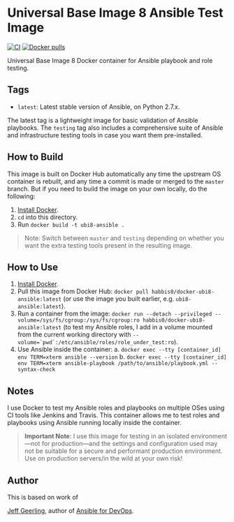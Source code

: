 # Universal Base Image 8 Ansible Test Image

[![CI](https://github.com/habbis/docker-ubi8-ansible/workflows/Build/badge.svg?branch=main&event=push)](https://github.com/habbis/docker-ubi8-ansible) [![Docker pulls](https://img.shields.io/docker/pulls/habbis0/docker-ubi8-ansible)](https://hub.docker.com/r/habbis0/docker-ubi8-ansible/)

Universal Base Image 8 Docker container for Ansible playbook and role testing.

## Tags

  - `latest`: Latest stable version of Ansible, on Python 2.7.x.

The latest tag is a lightweight image for basic validation of Ansible playbooks. The `testing` tag also includes a comprehensive suite of Ansible and infrastructure testing tools in case you want them pre-installed.

## How to Build

This image is built on Docker Hub automatically any time the upstream OS container is rebuilt, and any time a commit is made or merged to the `master` branch. But if you need to build the image on your own locally, do the following:

  1. [Install Docker](https://docs.docker.com/engine/installation/).
  2. `cd` into this directory.
  3. Run `docker build -t ubi8-ansible .`

> Note: Switch between `master` and `testing` depending on whether you want the extra testing tools present in the resulting image.

## How to Use

  1. [Install Docker](https://docs.docker.com/engine/installation/).
  2. Pull this image from Docker Hub: `docker pull habbis0/docker-ubi8-ansible:latest` (or use the image you built earlier, e.g. `ubi8-ansible:latest`).
  3. Run a container from the image: `docker run --detach --privileged --volume=/sys/fs/cgroup:/sys/fs/cgroup:ro habbis0/docker-ubi8-ansible:latest` (to test my Ansible roles, I add in a volume mounted from the current working directory with ``--volume=`pwd`:/etc/ansible/roles/role_under_test:ro``).
  4. Use Ansible inside the container:
    a. `docker exec --tty [container_id] env TERM=xterm ansible --version`
    b. `docker exec --tty [container_id] env TERM=xterm ansible-playbook /path/to/ansible/playbook.yml --syntax-check`

## Notes

I use Docker to test my Ansible roles and playbooks on multiple OSes using CI tools like Jenkins and Travis. This container allows me to test roles and playbooks using Ansible running locally inside the container.

> **Important Note**: I use this image for testing in an isolated environment—not for production—and the settings and configuration used may not be suitable for a secure and performant production environment. Use on production servers/in the wild at your own risk!

## Author

This is based on work of

 [Jeff Geerling](https://www.jeffgeerling.com/), author of [Ansible for DevOps](https://www.ansiblefordevops.com/).

